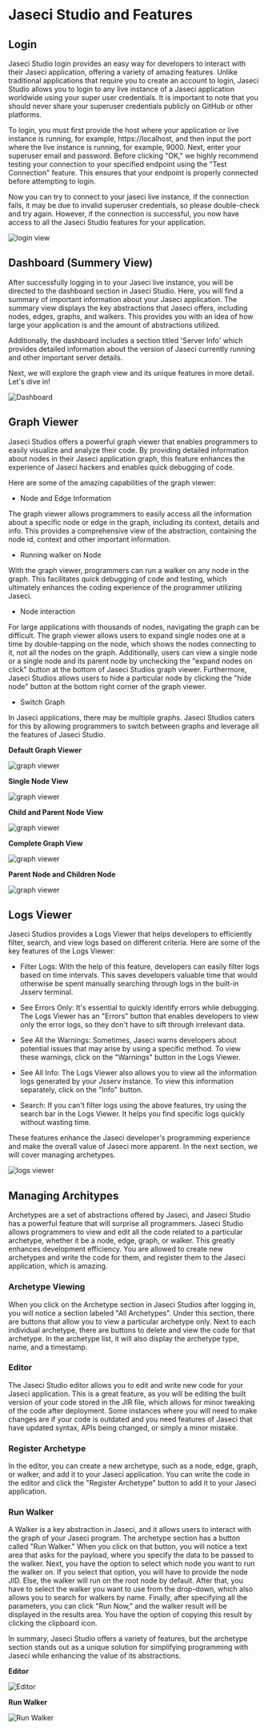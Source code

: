 # Jaseci Studio and Features

## Login

Jaseci Studio login provides an easy way for developers to interact with their Jaseci application, offering a variety of amazing features. Unlike traditional applications that require you to create an account to login, Jaseci Studio allows you to login to any live instance of a Jaseci application worldwide using your super user credentials. It is important to note that you should never share your superuser credentials publicly on GitHub or other platforms.

To login, you must first provide the host where your application or live instance is running, for example, https://localhost, and then input the port where the live instance is running, for example, 9000. Next, enter your superuser email and password. Before clicking "OK," we highly recommend testing your connection to your specified endpoint using the "Test Connection" feature. This ensures that your endpoint is properly connected before attempting to login.

Now you can try to connect to your jaseci live instance, if the connection fails, it may be due to invalid superuser credentials, so please double-check and try again. However, if the connection is successful, you now have access to all the Jaseci Studio features for your application.

![login view](images/login.png)

## Dashboard (Summery View)

After successfully logging in to your Jaseci live instance, you will be directed to the dashboard section in Jaseci Studio. Here, you will find a summary of important information about your Jaseci application. The summary view displays the key abstractions that Jaseci offers, including nodes, edges, graphs, and walkers. This provides you with an idea of how large your application is and the amount of abstractions utilized.

Additionally, the dashboard includes a section titled 'Server Info' which provides detailed information about the version of Jaseci currently running and other important server details.

Next, we will explore the graph view and its unique features in more detail. Let's dive in!

![Dashboard](images/summary_view.png)

## Graph Viewer

Jaseci Studios offers a powerful graph viewer that enables programmers to easily visualize and analyze their code. By providing detailed information about nodes in their Jaseci application graph, this feature enhances the experience of Jaseci hackers and enables quick debugging of code.

Here are some of the amazing capabilities of the graph viewer:

- Node and Edge Information

The graph viewer allows programmers to easily access all the information about a specific node or edge in the graph, including its context, details and info. This provides a comprehensive view of the abstraction, containing the node id, context and other important information.

- Running walker on Node

With the graph viewer, programmers can run a walker on any node in the graph. This facilitates quick debugging of code and testing, which ultimately enhances the coding experience of the programmer utilizing Jaseci.

- Node interaction

For large applications with thousands of nodes, navigating the graph can be difficult. The graph viewer allows users to expand single nodes one at a time by double-tapping on the node, which shows the nodes connecting to it, not all the nodes on the graph. Additionally, users can view a single node or a single node and its parent node by unchecking the "expand nodes on click" button at the bottom of Jaseci Studios graph viewer. Furthermore, Jaseci Studios allows users to hide a particular node by clicking the "hide node" button at the bottom right corner of the graph viewer.

- Switch Graph

In Jaseci applications, there may be multiple graphs. Jaseci Studios caters for this by allowing programmers to switch between graphs and leverage all the features of Jaseci Studio.

**Default Graph Viewer**

![graph viewer](images/graph_viewer.png)

**Single Node View**

![graph viewer](images/viewer1.png)

**Child and Parent Node View**

![graph viewer](images/viewer2.png)

**Complete Graph View**

![graph viewer](images/viewer3.png)

**Parent Node and Children Node**

![graph viewer](images/viewer4.png)

## Logs Viewer

Jaseci Studios provides a Logs Viewer that helps developers to efficiently filter, search, and view logs based on different criteria. Here are some of the key features of the Logs Viewer:

* Filter Logs: With the help of this feature, developers can easily filter logs based on time intervals. This saves developers valuable time that would otherwise be spent manually searching through logs in the built-in Jsserv terminal.

* See Errors Only: It's essential to quickly identify errors while debugging. The Logs Viewer has an "Errors" button that enables developers to view only the error logs, so they don't have to sift through irrelevant data.

* See All the Warnings: Sometimes, Jaseci warns developers about potential issues that may arise by using a specific method. To view these warnings, click on the "Warnings" button in the Logs Viewer.

* See All Info: The Logs Viewer also allows you to view all the information logs generated by your Jsserv instance. To view this information separately, click on the "Info" button.

* Search: If you can't filter logs using the above features, try using the search bar in the Logs Viewer. It helps you find specific logs quickly without wasting time.

These features enhance the Jaseci developer's programming experience and make the overall value of Jaseci more apparent. In the next section, we will cover managing archetypes.

![logs viewer](images/logs_viewer.png)


## Managing Architypes

Archetypes are a set of abstractions offered by Jaseci, and Jaseci Studio has a powerful feature that will surprise all programmers. Jaseci Studio allows programmers to view and edit all the code related to a particular archetype, whether it be a node, edge, graph, or walker. This greatly enhances development efficiency. You are allowed to create new archetypes and write the code for them, and register them to the Jaseci application, which is amazing.


### Archetype Viewing

When you click on the Archetype section in Jaseci Studios after logging in, you will notice a section labeled "All Archetypes". Under this section, there are buttons that allow you to view a particular archetype only. Next to each individual archetype, there are buttons to delete and view the code for that archetype. In the archetype list, it will also display the archetype type, name, and a timestamp.


### Editor

The Jaseci Studio editor allows you to edit and write new code for your Jaseci application. This is a great feature, as you will be editing the built version of your code stored in the JIR file, which allows for minor tweaking of the code after deployment. Some instances where you will need to make changes are if your code is outdated and you need features of Jaseci that have updated syntax, APIs being changed, or simply a minor mistake.

### Register Archetype

In the editor, you can create a new archetype, such as a node, edge, graph, or walker, and add it to your Jaseci application. You can write the code in the editor and click the "Register Archetype" button to add it to your Jaseci application.

### Run Walker

A Walker is a key abstraction in Jaseci, and it allows users to interact with the graph of your Jaseci program. The archetype section has a button called "Run Walker." When you click on that button, you will notice a text area that asks for the payload, where you specify the data to be passed to the walker. Next, you have the option to select which node you want to run the walker on. If you select that option, you will have to provide the node JID. Else, the walker will run on the root node by default. After that, you have to select the walker you want to use from the drop-down, which also allows you to search for walkers by name. Finally, after specifying all the parameters, you can click "Run Now," and the walker result will be displayed in the results area. You have the option of copying this result by clicking the clipboard icon.

In summary, Jaseci Studio offers a variety of features, but the archetype section stands out as a unique solution for simplifying programming with Jaseci while enhancing the value of its abstractions.

**Editor**

![Editor](images/architype1.png)

**Run Walker**

![Run Walker](images/architype2.png)